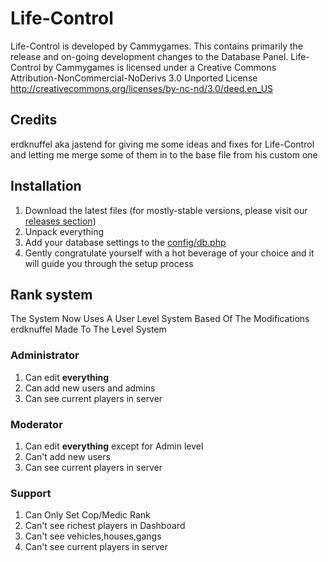 # Life-Control

Life-Control is developed by Cammygames. This contains primarily the release and on-going development changes to the Database Panel.
Life-Control by Cammygames is licensed under a Creative Commons Attribution-NonCommercial-NoDerivs 3.0 Unported License
http://creativecommons.org/licenses/by-nc-nd/3.0/deed.en_US

## Credits
	
erdknuffel aka jastend for giving me some ideas and fixes for Life-Control and letting me merge some of them in to the base file from his custom one

## Installation

1. Download the latest files (for mostly-stable versions, please visit our [releases section](https://github.com/cammygames/Life-Control/releases/tag/2.0))
2. Unpack everything
3. Add your database settings to the [config/db.php](https://github.com/cammygames/Life-Control/blob/master/config/db.php)
4. Gently congratulate yourself with a hot beverage of your choice and it will guide you through the setup process

## Rank system

The System Now Uses A User Level System Based Of The Modifications erdknuffel Made To The Level System

### Administrator

1. Can edit **everything**
2. Can add new users and admins
3. Can see current players in server

### Moderator

1. Can edit **everything** except for Admin level
2. Can't add new users
3. Can see current players in server

### Support

1. Can Only Set Cop/Medic Rank
2. Can't see richest players in Dashboard
3. Can't see vehicles,houses,gangs
4. Can't see current players in server
